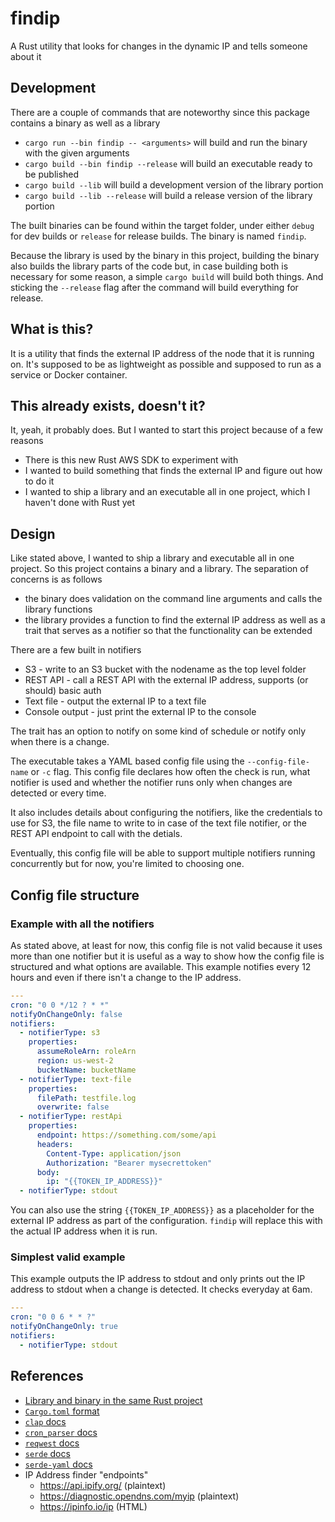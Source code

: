 # findip

A Rust utility that looks for changes in the dynamic IP and tells someone about it

## Development

There are a couple of commands that are noteworthy since this package contains a binary as well as a library

- `cargo run --bin findip -- <arguments>` will build and run the binary with the given arguments
- `cargo build --bin findip --release` will build an executable ready to be published
- `cargo build --lib` will build a development version of the library portion
- `cargo build --lib --release` will build a release version of the library portion

The built binaries can be found within the target folder, under either `debug` for dev builds or `release` for release builds. The binary is named `findip`.

Because the library is used by the binary in this project, building the binary also builds the library parts of the code but, in case building both is necessary for some reason, a simple `cargo build` will build both things. And sticking the `--release` flag after the command will build everything for release.

## What is this?

It is a utility that finds the external IP address of the node that it is running on. It's supposed to be as lightweight as possible and supposed to run as a service or Docker container.

## This already exists, doesn't it?

It, yeah, it probably does. But I wanted to start this project because of a few reasons

- There is this new Rust AWS SDK to experiment with
- I wanted to build something that finds the external IP and figure out how to do it
- I wanted to ship a library and an executable all in one project, which I haven't done with Rust yet

## Design

Like stated above, I wanted to ship a library and executable all in one project. So this project contains a binary and a library. The separation of concerns is as follows

- the binary does validation on the command line arguments and calls the library functions
- the library provides a function to find the external IP address as well as a trait that serves as a notifier so that the functionality can be extended

There are a few built in notifiers

- S3 - write to an S3 bucket with the nodename as the top level folder
- REST API - call a REST API with the external IP address, supports (or should) basic auth
- Text file - output the external IP to a text file
- Console output - just print the external IP to the console

The trait has an option to notify on some kind of schedule or notify only when there is a change.

The executable takes a YAML based config file using the `--config-file-name` or `-c` flag. This config file declares how often the check is run, what notifier is used and whether the notifier runs only when changes are detected or every time.

It also includes details about configuring the notifiers, like the credentials to use for S3, the file name to write to in case of the text file notifier, or the REST API endpoint to call with the detials.

Eventually, this config file will be able to support multiple notifiers running concurrently but for now, you're limited to choosing one.

## Config file structure

### Example with all the notifiers

As stated above, at least for now, this config file is not valid because it uses more than one notifier but it is useful as a way to show how the config file is structured and what options are available. This example notifies every 12 hours and even if there isn't a change to the IP address.

```yaml
---
cron: "0 0 */12 ? * *"
notifyOnChangeOnly: false
notifiers:
  - notifierType: s3
    properties:
      assumeRoleArn: roleArn
      region: us-west-2
      bucketName: bucketName
  - notifierType: text-file
    properties:
      filePath: testfile.log
      overwrite: false
  - notifierType: restApi
    properties:
      endpoint: https://something.com/some/api
      headers:
        Content-Type: application/json
        Authorization: "Bearer mysecrettoken"
      body:
        ip: "{{TOKEN_IP_ADDRESS}}"
  - notifierType: stdout
```

You can also use the string `{{TOKEN_IP_ADDRESS}}` as a placeholder for the external IP address as part of the configuration. `findip` will replace this with the actual IP address when it is run.

### Simplest valid example

This example outputs the IP address to stdout and only prints out the IP address to stdout when a change is detected. It checks everyday at 6am.

```yaml
---
cron: "0 0 6 * * ?"
notifyOnChangeOnly: true
notifiers:
  - notifierType: stdout
```

## References

- [Library and binary in the same Rust project](https://stackoverflow.com/questions/26946646/rust-package-with-both-a-library-and-a-binary)
- [`Cargo.toml` format](https://doc.rust-lang.org/cargo/reference/manifest.html)
- [`clap` docs](https://docs.rs/clap/2.33.3/clap/)
- [`cron_parser` docs](https://docs.rs/cron-parser/0.7.9/cron_parser/)
- [`reqwest` docs](https://docs.rs/reqwest/0.11.3/reqwest/index.html)
- [`serde` docs](https://serde.rs/)
- [`serde-yaml` docs](https://docs.rs/serde_yaml/0.8.17/serde_yaml/)
- IP Address finder "endpoints"
  - https://api.ipify.org/ (plaintext)
  - https://diagnostic.opendns.com/myip (plaintext)
  - https://ipinfo.io/ip (HTML)
